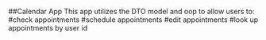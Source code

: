 ##Calendar App
This app utilizes the DTO model and oop to allow users to:
#check appointments
#schedule appointments
#edit appointments
#look up appointments by user id
